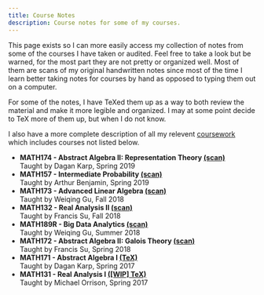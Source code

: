 ```yaml
---
title: Course Notes
description: Course notes for some of my courses.
---
```


This page exists so I can more easily access my collection of notes from some
of the courses I have taken or audited. Feel free to take a look but be warned,
for the most part they are not pretty or organized well. Most of them are scans
of my original handwritten notes since most of the time I learn better
taking notes for courses by hand as opposed to typing them out on a
computer.

For some of the notes, I have TeXed them up as a way to both review the
material and make it more legible and organized. I may at some point decide to
TeX more of them up, but when I do not know.

I also have a more complete description of all my relevent
[coursework](/about/coursework.pdf) which includes courses not listed below.

* **MATH174 - Abstract Algebra II: Representation Theory [(scan)](/course-notes/representation-theory.pdf)**<br>
Taught by Dagan Karp, Spring 2019
* **MATH157 - Intermediate Probability [(scan)](/course-notes/intermediate-probability.pdf)**<br>
Taught by Arthur Benjamin, Spring 2019
* **MATH173 - Advanced Linear Algebra [(scan)](/course-notes/advanced-linear-algebra.pdf)**<br>
Taught by Weiqing Gu, Fall 2018
* **MATH132 - Real Analysis II [(scan)](/course-notes/real-analysis-2.pdf)**<br>
Taught by Francis Su, Fall 2018
* **MATH189R - Big Data Analytics [(scan)](/course-notes/big-data-analytics.pdf)**<br>
Taught by Weiqing Gu, Summer 2018
* **MATH172 - Abstract Algebra II: Galois Theory [(scan)](/course-notes/galois-theory.pdf)**<br>
Taught by Francis Su, Spring 2018
* **MATH171 - Abstract Algebra I [(TeX)](https://github.com/grenmester/abstract-algebra-notes/raw/master/abstract.pdf)**<br>
Taught by Dagan Karp, Spring 2017
* **MATH131 - Real Analysis I [([WIP] TeX)](https://github.com/grenmester/real-analysis-notes/raw/master/analysis.pdf)**<br>
Taught by Michael Orrison, Spring 2017
